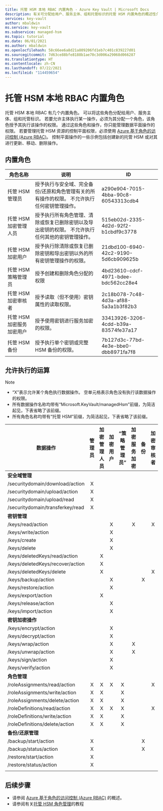 ```yaml
---
title: 托管 HSM 本地 RBAC 内置角色 - Azure Key Vault | Microsoft Docs
description: 有关可分配给用户、服务主体、组和托管标识的托管 HSM 内置角色的概述性介绍
services: key-vault
author: mbaldwin
ms.service: key-vault
ms.subservice: managed-hsm
ms.topic: tutorial
ms.date: 06/01/2021
ms.author: mbaldwin
ms.openlocfilehash: 58c66ee6a8d21a809206fd1eb7c401c839227d01
ms.sourcegitcommit: 7d63ce88bfe8188b1ae70c3d006a29068d066287
ms.translationtype: HT
ms.contentlocale: zh-CN
ms.lasthandoff: 07/22/2021
ms.locfileid: "114459654"
---
```

# <a name="managed-hsm-local-rbac-built-in-roles"></a>托管 HSM 本地 RBAC 内置角色

托管 HSM 本地 RBAC 有几个内置角色。 可以将这些角色分配给用户、服务主体、组和托管标识。 若要允许主体执行某一操作，必须为其分配一个角色，该角色授予其执行该操作的权限。 通过这些角色和操作，你只能管理数据平面操作的权限。 若要管理托管 HSM 资源的控制平面权限，必须使用 [Azure 基于角色的访问控制 (Azure RBAC)](../../role-based-access-control/overview.md)。 控制平面操作的一些示例包括创建新的托管 HSM 或对其进行更新、移动、删除操作。

## <a name="built-in-roles"></a>内置角色

|角色名称|说明|ID|
|---|---|---|
|托管 HSM 管理员| 授予执行与安全域、完全备份/还原和角色管理有关的所有操作的权限。 不允许执行任何密钥管理操作。|a290e904-7015-4bba-90c8-60543313cdb4|
|托管 HSM 加密管理人员|授予执行所有角色管理、清除或恢复已删除密钥以及导出密钥的权限。 不允许执行任何其他的密钥管理操作。|515eb02d-2335-4d2d-92f2-b1cbdf9c3778|
|托管 HSM 加密用户|授予执行除清除或恢复已删除密钥和导出密钥以外的所有密钥管理操作的权限。|21dbd100-6940-42c2-9190-5d6cb909625b|
|托管 HSM 策略管理员| 授予创建和删除角色分配的权限|4bd23610-cdcf-4971-bdee-bdc562cc28e4|
|托管 HSM 加密审核者|授予读取（但不使用）密钥属性的读取权限。|2c18b078-7c48-4d3a-af88-5a3a1b3f82b3|
|托管 HSM 加密服务加密用户| 授予使用密钥进行服务加密的权限。 |33413926-3206-4cdd-b39a-83574fe37a17|
|托管 HSM 备份| 授予执行单个密钥或完整 HSM 备份的权限。|7b127d3c-77bd-4e3e-bbe0-dbb8971fa7f8|

## <a name="permitted-operations"></a>允许执行的运算
> [!NOTE]  
> - “X”表示允许某个角色执行数据操作。 空单元格表示角色没有执行该数据操作的权限。
> - 所有数据操作名称均带有“Microsoft.KeyVault/managedHsm”前缀，为简洁起见，下表省略了该前缀。
> - 所有角色名称均带有“托管 HSM”前缀，为简洁起见，下表省略了该前缀。

|数据操作 | 管理员 | 加密管理人员 | 加密用户 | “策略管理员” | 加密服务加密 | 备份 | 加密审核者|
|---|---|---|---|---|---|---|---|
|**安全域管理**|
/securitydomain/download/action|<center>X</center>||||||
/securitydomain/upload/action|<center>X</center>||||||
/securitydomain/upload/read|<center>X</center>||||||
/securitydomain/transferkey/read|<center>X</center>||||||
|**密钥管理**|
|/keys/read/action|||<center>X</center>||<center>X</center>||<center>X</center>|
|/keys/write/action|||<center>X</center>||||
|/keys/create|||<center>X</center>||||
|/keys/delete|||<center>X</center>||||
|/keys/deletedKeys/read/action||<center>X</center>|||||
|/keys/deletedKeys/recover/action||<center>X</center>|||||
|/keys/deletedKeys/delete||<center>X</center>|||||<center>X</center>|
|/keys/backup/action|||<center>X</center>|||<center>X</center>|
|/keys/restore/action|||<center>X</center>||||
|/keys/export/action||<center>X</center>|||||
|/keys/release/action|||<center>X</center>||||
|/keys/import/action|||<center>X</center>||||
|**密钥加密操作**|
|/keys/encrypt/action|||<center>X</center>||||
|/keys/decrypt/action|||<center>X</center>||||
|/keys/wrap/action|||<center>X</center>||<center>X</center>||
|/keys/unwrap/action|||<center>X</center>||<center>X</center>||
|/keys/sign/action|||<center>X</center>||||
|/keys/verify/action|||<center>X</center>||||
|**角色管理**|
|/roleAssignments/read/action|<center>X</center>|<center>X</center>|<center>X</center>|<center>X</center>|||<center>X</center>
|/roleAssignments/write/action|<center>X</center>|<center>X</center>||<center>X</center>|||
|/roleAssignments/delete/action|<center>X</center>|<center>X</center>||<center>X</center>|||
|/roleDefinitions/read/action|<center>X</center>|<center>X</center>|<center>X</center>|<center>X</center>|||<center>X</center>
|/roleDefinitions/write/action|<center>X</center>|<center>X</center>||<center>X</center>|||
|/roleDefinitions/delete/action|<center>X</center>|<center>X</center>||<center>X</center>|||
|**备份/还原管理**|
|/backup/start/action|<center>X</center>|||||<center>X</center>|
|/backup/status/action|<center>X</center>|||||<center>X</center>|
|/restore/start/action|<center>X</center>||||||
|/restore/status/action|<center>X</center>||||||
||||||||

## <a name="next-steps"></a>后续步骤

- 请参阅 [Azure 基于角色的访问控制 (Azure RBAC)](../../role-based-access-control/overview.md) 的概述。
- 请参阅有关[托管 HSM 角色管理](role-management.md)的教程
